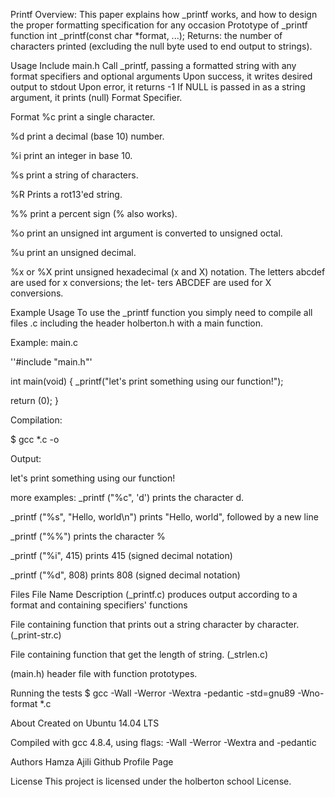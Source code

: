 Printf
Overview: This paper explains how _printf works, and how to design the proper formatting specification for any occasion Prototype of _printf function int _printf(const char *format, ...); Returns: the number of characters printed (excluding the null byte used to end output to strings).

Usage
Include main.h Call _printf, passing a formatted string with any format specifiers and optional arguments Upon success, it writes desired output to stdout Upon error, it returns -1 If NULL is passed in as a string argument, it prints (null) Format Specifier.

Format
%c print a single character.

%d print a decimal (base 10) number.

%i print an integer in base 10.

%s print a string of characters.

%R Prints a rot13'ed string.

%% print a percent sign (% also works).

%o print an unsigned int argument is converted to unsigned octal.

%u print an unsigned decimal.

%x or %X print unsigned hexadecimal (x and X) notation. The letters abcdef are used for x conversions; the let- ters ABCDEF are used for X conversions.

Example Usage
To use the _printf function you simply need to compile all files .c including the header holberton.h with a main function.

Example:
main.c

''#include "main.h"'


int main(void) { _printf("let's print something using our function!");

return (0); }

Compilation:

$ gcc *.c -o

Output:

let's print something using our function!

more examples:
_printf ("%c", 'd') prints the character d.

_printf ("%s", "Hello, world\n") prints "Hello, world", followed by a new line

_printf ("%%") prints the character %

_printf ("%i", 415) prints 415 (signed decimal notation)

_printf ("%d", 808) prints 808 (signed decimal notation)

Files
File Name Description (_printf.c) produces output according to a format
and containing specifiers' functions

File containing function that prints out a string character by character.(_print-str.c)

File containing function that get the length of string. (_strlen.c)

(main.h) header file with function prototypes.

Running the tests
$ gcc -Wall -Werror -Wextra -pedantic -std=gnu89 -Wno-format *.c

About
Created on Ubuntu 14.04 LTS

Compiled with gcc 4.8.4, using flags: -Wall -Werror -Wextra and -pedantic

Authors
Hamza Ajili Github Profile Page

License
This project is licensed under the holberton school License.
